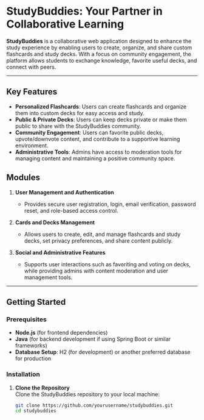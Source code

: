 # StudyBuddies: Your Partner in Collaborative Learning

**StudyBuddies** is a collaborative web application designed to enhance the study experience by enabling users to create, organize, and share custom flashcards and study decks. With a focus on community engagement, the platform allows students to exchange knowledge, favorite useful decks, and connect with peers.

---

## Key Features

- **Personalized Flashcards**: Users can create flashcards and organize them into custom decks for easy access and study.
- **Public & Private Decks**: Users can keep decks private or make them public to share with the StudyBuddies community.
- **Community Engagement**: Users can favorite public decks, upvote/downvote content, and contribute to a supportive learning environment.
- **Administrative Tools**: Admins have access to moderation tools for managing content and maintaining a positive community space.

## Modules

1. **User Management and Authentication**
   - Provides secure user registration, login, email verification, password reset, and role-based access control.

2. **Cards and Decks Management**
   - Allows users to create, edit, and manage flashcards and study decks, set privacy preferences, and share content publicly.

3. **Social and Administrative Features**
   - Supports user interactions such as favoriting and voting on decks, while providing admins with content moderation and user management tools.

---

## Getting Started

### Prerequisites

- **Node.js** (for frontend dependencies)
- **Java** (for backend development if using Spring Boot or similar frameworks)
- **Database Setup**: H2 (for development) or another preferred database for production

### Installation

1. **Clone the Repository**  
   Clone the StudyBuddies repository to your local machine:
   ```bash
   git clone https://github.com/yourusername/studybuddies.git
   cd studybuddies
